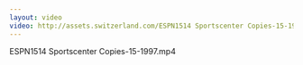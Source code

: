 ```yaml
---
layout: video
video: http://assets.switzerland.com/ESPN1514 Sportscenter Copies-15-1997.mp4
---
```

ESPN1514 Sportscenter Copies-15-1997.mp4
